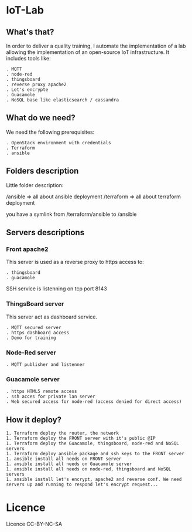 # IoT-Lab

## What's that?
In order to deliver a quality training, I automate the implementation of a lab allowing the implementation of an open-source IoT infrastructure.
It includes tools like:
    
    . MQTT
    . node-red
    . thingsboard
    . reverse proxy apache2
    . Let's encrypte
    . Guacamole
    . NoSQL base like elasticsearch / cassandra

## What do we need?
We need the following prerequisites:
    
    . OpenStack environment with credentials
    . Terraform
    . ansible

## Folders description
Little folder description:

/ansible => all about ansible deployment
/terraform => all about terraform deployment

you have a symlink from /terraform/ansible to /ansible

## Servers descriptions

### Front apache2
This server is used as a reverse proxy to https access to:
    
    . thingsboard
    . guacamole

SSH service is listenning on tcp port 8143


### ThingsBoard server
This server act as dashboard service. 

    . MQTT secured server
    . https dashboard access
    . Demo for training

### Node-Red server

    . MQTT publisher and listenner
    
### Guacamole server

    . https HTML5 remote access
    . ssh acces for private lan server
    . Web secured access for node-red (access denied for direct access)
    
## How it deploy?

    1. Terraform deploy the router, the network
    1. Terraform deploy the FRONT server with it's public @IP
    1. Terraform deploy the Guacamole, thingsboard, node-red and NoSQL servers
    1. Terraform deploy ansible package and ssh keys to the FRONT server
    1. ansible install all needs on FRONT server
    1. ansible install all needs on Guacamole server
    1. ansible install all needs on node-red, thingsboard and NoSQL servers
    1. ansible install let's encrypt, apache2 and reverse conf. We need servers up and running to respond let's encrypt request...


# Licence
Licence CC-BY-NC-SA